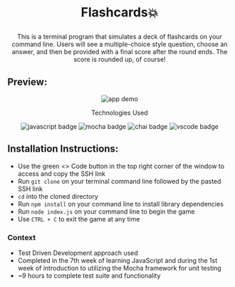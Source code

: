 <!-- # FlashCards Starter Kit

## Fork This Repo

On the top right corner of this page, click the **Fork** button.

## Setup

Clone down the forked repo (from your GitHub). Since you don't want to name your project "flashcards-starter", you can use an optional argument when you run `git clone` (you replace the `[...]` with the terminal command arguments):

```bash
git clone [remote-address] [what you want to name the repo]
```

Once you have cloned the repo, change into the directory and install the library dependencies using the command:

```bash
npm install
```

To verify that it is setup correctly, run `npm test` in your terminal. You should have skipped tests in your `card` test file show up.

Running `node index.js` from the root of your project should result in the following message being displayed in your terminal: 

```bash
Your project is running...
```

*Note that you will not need to you run this file until you are running your `game` file in Iteration 3. Prior to that, you should strive to use TDD to drive your code. You should check the functionality of your application by running your tests via `npm test`.*


## Where to Add Your Code

**Create all of your feature code files in the `src` directory.** Use the `module.exports` and `require` syntax to share code across files.

## How to View Your Code in Action

Once you are working through Iteration 3, you will want to run the `node index.js` command in your terminal to run the game.

When the game is functioning appropriately, you will be prompted for each question, have the opportunity to select an answer, and will be given feedback. You will be able to play through the entire deck of cards:

![flash cards example gif](https://media.giphy.com/media/1zkb1q58eTiTH6D7wc/giphy.gif)

---

## Test Files Organization

Similar to feature code, your test code needs to be put in a specific place for it to run successfully.

**Put all of your test files in the `test` directory.** As a convention, all test filenames should end with `-test.js`. For instance: `card-test.js`.

## Running Your Tests

Run your test suite using the command:

```bash
npm test
```
-->
# <p align="center">Flashcards💥</p>

<p align="center">This is a terminal program that simulates a deck of flashcards on your command line. Users will see a multiple-choice style question, choose an answer, and then be provided with a final score after the round ends. The score is rounded up, of course!</p>

## Preview:
<div align="center">
  <img src="https://github.com/tednaphil/flashcards/assets/76406423/bc851ed7-9a95-4052-a4aa-721ab1f64a98" alt="app demo">

</div>
<p align="center">Technologies Used</p>
<div align="center">
  <img src="https://img.shields.io/badge/JavaScript-F7DF1E?logo=javascript&logoColor=000&style=for-the-badge" alt="javascript badge">
  <img src="https://img.shields.io/badge/Mocha-8D6748?logo=mocha&logoColor=fff&style=for-the-badge" alt="mocha badge">
  <img src="https://img.shields.io/badge/Chai-A30701?logo=chai&logoColor=fff&style=for-the-badge" alt="chai badge">
  <img src="https://img.shields.io/badge/Visual%20Studio%20Code-007ACC?logo=visualstudiocode&logoColor=fff&style=for-the-badge" alt="vscode badge">
</div>

## Installation Instructions:
- Use the green <> Code button in the top right corner of the window to access and copy the SSH link
- Run `git clone` on your terminal command line followed by the pasted SSH link
- `cd` into the cloned directory
- Run `npm install` on your command line to install library dependencies
- Run `node index.js` on your command line to begin the game
- Use `CTRL + C` to exit the game at any time

### Context 

- Test Driven Development approach used
- Completed in the 7th week of learning JavaScript and during the 1st week of introduction to utilizing the Mocha framework for unit testing
- ~9 hours to complete test suite and functionality


